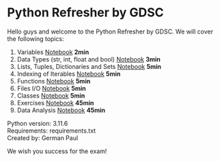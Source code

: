 # Python Refresher by GDSC

Hello guys and welcome to the Python Refresher by GDSC.
We will cover the following topics:

1. Variables [Notebook](Intro_and_Basics.ipynb) **2min**
2. Data Types (str, int, float and bool) [Notebook](Intro_and_Basics.ipynb) **3min**
3. Lists, Tuples, Dictionaries and Sets [Notebook](Intro_and_Basics.ipynb) **5min**
4. Indexing of Iterables [Notebook](Intro_and_Basics.ipynb) **5min**
5. Functions [Notebook](Intro_and_Basics.ipynb) **5min**
6. Files I/O [Notebook](Intro_and_Basics.ipynb) **5min**
7. Classes [Notebook](Intro_and_Basics.ipynb) **5min**
8. Exercises [Notebook](Exercises.ipynb)  **45min**
9. Data Analysis [Notebook](Data_Analysis_Exercises.ipynb) **45min**

Python version: 3.11.6 \
Requirements: requirements.txt \
Created by: German Paul

We wish you success for the exam!
